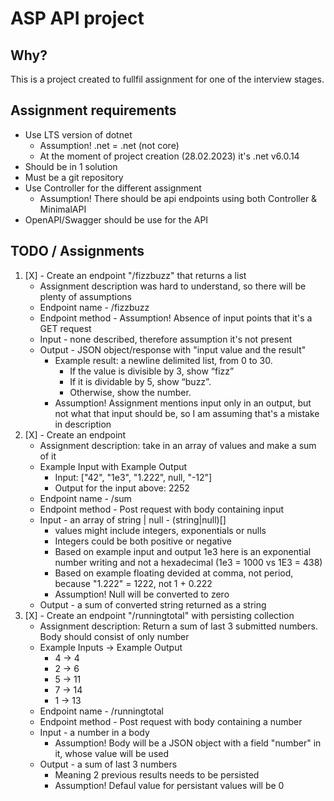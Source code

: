 # ASP API project

## Why?
This is a project created to fullfil assignment for one of the interview stages. 

## Assignment requirements
- Use LTS version of dotnet
	- Assumption! .net = .net (not core)
	- At the moment of project creation (28.02.2023) it's .net v6.0.14
- Should be in 1 solution
- Must be a git repository
- Use Controller for the different assignment
	- Assumption! There should be api endpoints using both Controller & MinimalAPI
- OpenAPI/Swagger should be use for the API

## TODO / Assignments
1. [X] - Create an endpoint "/fizzbuzz" that returns a list
	- Assignment description was hard to understand, so there will be plenty of assumptions
	- Endpoint name - /fizzbuzz
	- Endpoint method - Assumption! Absence of input points that it's a GET request
	- Input - none described, therefore assumption it's not present
	- Output - JSON object/response with "input value and the result"
		- Example result: a newline delimited list, from 0 to 30. 
			- If the value is divisible by 3, show “fizz” 
			- If it is dividable by 5, show “buzz”. 
			- Otherwise, show the number.
		- Assumption! Assignment mentions input only in an output, but not what that input should be, so I am assuming that's a mistake in description
2. [X] - Create an endpoint
	- Assignment description: take in an array of values and make a sum of it
	- Example Input with Example Output
		- Input: ["42", "1e3", "1.222", null, "-12"]
		- Output for the input above: 2252
	- Endpoint name - /sum
	- Endpoint method - Post request with body containing input
	- Input - an array of string | null - (string|null)[]
		- values might include integers, exponentials or nulls
		- Integers could be both positive or negative
		- Based on example input and output 1e3 here is an exponential number writing and not a hexadecimal (1e3 = 1000 vs 1E3 = 438)
		- Based on example floating devided at comma, not period, because "1.222" = 1222, not 1 + 0.222
		- Assumption! Null will be converted to zero
	- Output - a sum of converted string returned as a string
3. [X] - Create an endpoint "/runningtotal" with persisting collection
	- Assignment description: Return a sum of last 3 submitted numbers. Body should consist of only number
	- Example Inputs -> Example Output
		- 4 -> 4
		- 2 -> 6
		- 5 -> 11
		- 7 -> 14
		- 1 -> 13
	- Endpoint name - /runningtotal
	- Endpoint method - Post request with body containing a number
	- Input - a number in a body
		- Assumption! Body will be a JSON object with a field "number" in it, whose value will be used
	- Output - a sum of last 3 numbers
		- Meaning 2 previous results needs to be persisted
		- Assumption! Defaul value for persistant values will be 0
